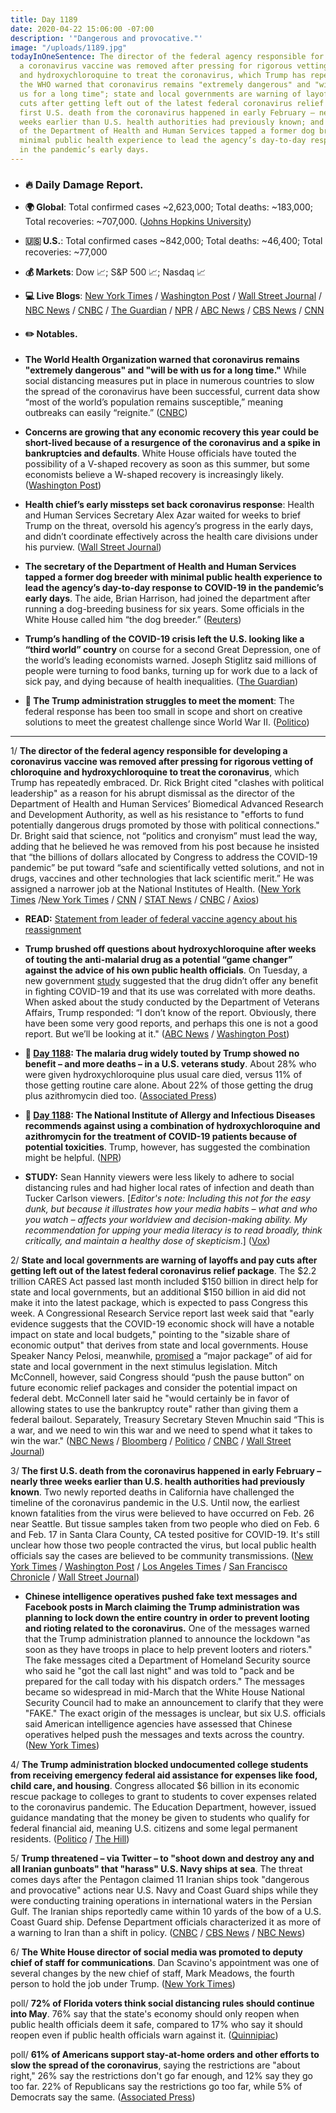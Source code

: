 ```yaml
---
title: Day 1189
date: 2020-04-22 15:06:00 -07:00
description: '"Dangerous and provocative."'
image: "/uploads/1189.jpg"
todayInOneSentence: The director of the federal agency responsible for developing
  a coronavirus vaccine was removed after pressing for rigorous vetting of chloroquine
  and hydroxychloroquine to treat the coronavirus, which Trump has repeatedly embraced;
  the WHO warned that coronavirus remains "extremely dangerous" and "will be with
  us for a long time"; state and local governments are warning of layoffs and pay
  cuts after getting left out of the latest federal coronavirus relief package; The
  first U.S. death from the coronavirus happened in early February – nearly three
  weeks earlier than U.S. health authorities had previously known; and the secretary
  of the Department of Health and Human Services tapped a former dog breeder with
  minimal public health experience to lead the agency’s day-to-day response to COVID-19
  in the pandemic’s early days.
---
```


* ### 🔥 Daily Damage Report.

* **🌍 Global**: Total confirmed cases \~2,623,000; Total deaths: \~183,000; Total recoveries: \~707,000. ([Johns Hopkins University](https://coronavirus.jhu.edu/map.html))

* **🇺🇸 U.S.**: Total confirmed cases \~842,000; Total deaths: \~46,400; Total recoveries: \~77,000

* **💰 Markets**: Dow 📈; S&P 500 📈; Nasdaq 📈

* **💻 Live Blogs**: [New York Times](https://www.nytimes.com/2020/04/22/us/coronavirus-live-coverage.html) / [Washington Post](https://www.washingtonpost.com/world/2020/04/22/coronavirus-latest-news/) / [Wall Street Journal](https://www.wsj.com/articles/coronavirus-deaths-in-u-s-nursing-long-term-care-facilities-top-10-000-11587586237?mod=breakingnews) / [NBC News](https://www.nbcnews.com/health/health-news/live-blog/2020-04-22-coronavirus-news-n1189306) / [CNBC](https://www.cnbc.com/2020/04/22/coronavirus-latest-updates.html) / [The Guardian](https://www.theguardian.com/world/live/2020/apr/22/coronavirus-us-live-first-deaths-weeks-earlier-trump-cuomo-latest-news-updates) / [NPR](https://www.npr.org/sections/coronavirus-live-updates) / [ABC News](https://abcnews.go.com/Politics/coronavirus-government-response-updates-pelosi-insist-truth-trump/story?id=70284957&cid=clicksource_4380645_2_heads_hero_live_hero_hed) / [CBS News](https://www.cbsnews.com/live-updates/coronavirus-update-covid-19-2020-04-22/) / [CNN](https://www.cnn.com/us/live-news/us-coronavirus-update-04-22-20/h_a715c772fe1de072848b5039755fca07)

* #### ✏️ Notables.

* **The World Health Organization warned that coronavirus remains "extremely dangerous" and "will be with us for a long time."** While social distancing measures put in place in numerous countries to slow the spread of the coronavirus have been successful, current data show “most of the world’s population remains susceptible,” meaning outbreaks can easily “reignite.” ([CNBC](https://www.cnbc.com/2020/04/22/world-health-organzation-warns-coronavirus-will-be-with-us-for-a-long-time.html))

* **Concerns are growing that any economic recovery this year could be short-lived because of a resurgence of the coronavirus and a spike in bankruptcies and defaults**. White House officials have touted the possibility of a V-shaped recovery as soon as this summer, but some economists believe a W-shaped recovery is increasingly likely. ([Washington Post](https://www.washingtonpost.com/business/2020/04/22/theres-growing-possibility-w-shaped-economic-recovery-its-scary/))

* **Health chief’s early missteps set back coronavirus response**: Health and Human Services Secretary Alex Azar waited for weeks to brief Trump on the threat, oversold his agency’s progress in the early days, and didn’t coordinate effectively across the health care divisions under his purview. ([Wall Street Journal](https://www.wsj.com/articles/health-chiefs-early-missteps-set-back-coronavirus-response-11587570514))

* **The secretary of the Department of Health and Human Services tapped a former dog breeder with minimal public health experience to lead the agency’s day-to-day response to COVID-19 in the pandemic’s early days**. The aide, Brian Harrison, had joined the department after running a dog-breeding business for six years. Some officials in the White House called him “the dog breeder.” ([Reuters](https://www.reuters.com/article/us-health-coronavirus-usa-hhschief-speci-idUSKCN2243CE))

* **Trump’s handling of the COVID-19 crisis left the U.S. looking like a “third world” country** on course for a second Great Depression, one of the world’s leading economists warned. Joseph Stiglitz said millions of people were turning to food banks, turning up for work due to a lack of sick pay, and dying because of health inequalities. ([The Guardian](https://www.theguardian.com/business/2020/apr/22/top-economist-us-coronavirus-response-like-third-world-country-joseph-stiglitz-donald-trump))

* **👑 The Trump administration struggles to meet the moment**: The federal response has been too small in scope and short on creative solutions to meet the greatest challenge since World War II. ([Politico](https://www.politico.com/news/2020/04/21/government-response-coronavirus-199992))

---

1/ **The director of the federal agency responsible for developing a coronavirus vaccine was removed after pressing for rigorous vetting of chloroquine and hydroxychloroquine to treat the coronavirus**, which Trump has repeatedly embraced.  Dr. Rick Bright cited "clashes with political leadership" as a reason for his abrupt dismissal as the director of the Department of Health and Human Services’ Biomedical Advanced Research and Development Authority, as well as his resistance to "efforts to fund potentially dangerous drugs promoted by those with political connections." Dr. Bright said that science, not “politics and cronyism” must lead the way, adding that he believed he was removed from his post because he insisted that “the billions of dollars allocated by Congress to address the COVID-19 pandemic” be put toward “safe and scientifically vetted solutions, and not in drugs, vaccines and other technologies that lack scientific merit.” He was assigned a narrower job at the National Institutes of Health. ([New York Times](https://www.nytimes.com/2020/04/22/us/coronavirus-live-coverage.html#link-652aa9c3) /[New York Times](https://www.nytimes.com/2020/04/22/us/politics/rick-bright-trump-hydroxychloroquine.html) / [CNN](https://www.cnn.com/2020/04/22/politics/rick-bright-barda-trump-coronavirus/index.html) / [STAT News](https://www.statnews.com/2020/04/21/rick-bright-out-at-barda/) / [CNBC](https://www.cnbc.com/2020/04/22/coronavirus-treatment-vaccine-doctor-says-worry-about-trump-idea-led-to-ouster.html) / [Axios](https://www.axios.com/hydroxychloroquine-coronavirus-vaccine-doctor-02f1430c-6c44-43fc-abab-56f2716c6d5a.html?stream=politics))

* **READ:** [Statement from leader of federal vaccine agency about his reassignment](https://www.cnn.com/2020/04/22/politics/read-whistleblower-vaccine-development/index.html)

* **Trump brushed off questions about hydroxychloroquine after weeks of touting the anti-malarial drug as a potential “game changer” against the advice of his own public health officials**. On Tuesday, a new government [study](https://www.washingtonpost.com/business/2020/04/21/anti-malarial-drug-trump-touted-is-linked-higher-rates-death-va-coronavirus-patients-study-says/?tid=lk_inline_manual_6&itid=lk_inline_manual_6) suggested that the drug didn’t offer any benefit in fighting COVID-19 and that its use was correlated with more deaths. When asked about the study conducted by the Department of Veterans Affairs, Trump responded: “I don’t know of the report. Obviously, there have been some very good reports, and perhaps this one is not a good report. But we’ll be looking at it." ([ABC News](https://abcnews.go.com/Politics/trump-brushes-off-questions-drug-hes-touted-performs/story?id=70285600&cid=clicksource_4380645_2_heads_hero_live_headlines_hed) / [Washington Post](https://www.washingtonpost.com/politics/2020/04/22/trump-fox-news-suggest-caution-hydroxychloroquine-studies-after-one-undercuts-their-case/))

* **📌 [Day 1188](https://whatthefuckjusthappenedtoday.com/2020/04/21/day-1188/#%E2%9C%8F%EF%B8%8F-the-malaria-drug-widely-touted-by): The malaria drug widely touted by Trump showed no benefit – and more deaths – in a U.S. veterans study**. About 28% who were given hydroxychloroquine plus usual care died, versus 11% of those getting routine care alone. About 22% of those getting the drug plus azithromycin died too. ([Associated Press](https://apnews.com/a5077c7227b8eb8b0dc23423c0bbe2b2))

* **📌 [Day 1188](https://whatthefuckjusthappenedtoday.com/2020/04/21/day-1188/#%E2%9C%8F%EF%B8%8F-the-national-institute-of-allergy): The National Institute of Allergy and Infectious Diseases recommends against using a combination of hydroxychloroquine and azithromycin for the treatment of COVID-19 patients because of potential toxicities**. Trump, however, has suggested the combination might be helpful. ([NPR](https://www.npr.org/sections/coronavirus-live-updates/2020/04/21/840341224/nih-panel-recommends-against-drug-combination-trump-has-promoted-for-covid-19))

* **STUDY:** Sean Hannity viewers were less likely to adhere to social distancing rules and had higher local rates of infection and death than Tucker Carlson viewers. \[*Editor's note: Including this not for the easy dunk, but because it illustrates how your media habits – what and who you watch – affects your worldview and decision-making ability. My recommendation for upping your media literacy is to read broadly, think critically, and maintain a healthy dose of skepticism*.\] ([Vox](https://www.vox.com/policy-and-politics/2020/4/22/21229360/coronavirus-covid-19-fox-news-sean-hannity-misinformation-death))

2/ **State and local governments are warning of layoffs and pay cuts after getting left out of the latest federal coronavirus relief package**. The $2.2 trillion CARES Act passed last month included $150 billion in direct help for state and local governments, but an additional $150 billion in aid did not make it into the latest package, which is expected to pass Congress this week. A Congressional Research Service report last week said that "early evidence suggests that the COVID-19 economic shock will have a notable impact on state and local budgets," pointing to the "sizable share of economic output" that derives from state and local governments. House Speaker Nancy Pelosi, meanwhile, [promised](https://www.bloomberg.com/news/articles/2020-04-22/pelosi-says-next-relief-bill-to-have-major-state-aid-package?srnd=premium&sref=MIBMEEoj) a “major package” of aid for state and local government in the next stimulus legislation. Mitch McConnell, however, said Congress should “push the pause button” on future economic relief packages and consider the potential impact on federal debt. McConnell later said he "would certainly be in favor of allowing states to use the bankruptcy route" rather than giving them a federal bailout. Separately, Treasury Secretary Steven Mnuchin said “This is a war, and we need to win this war and we need to spend what it takes to win the war." ([NBC News](https://www.nbcnews.com/politics/donald-trump/financial-doomsday-state-local-governments-face-layoffs-service-cuts-projects-n1188246) / [Bloomberg](https://www.bloomberg.com/news/articles/2020-04-22/mcconnell-says-he-favors-allowing-states-to-declare-bankruptcy?srnd=premium&sref=MIBMEEoj) / [Politico](https://www.politico.com/news/2020/04/21/mcconnell-slams-brakes-coronavirus-aid-199890) / [CNBC](https://www.cnbc.com/2020/04/22/coronavirus-relief-bill-layoffs-coming-to-state-local-governments.html) / [Wall Street Journal](https://www.wsj.com/articles/mnuchin-says-we-need-to-spend-what-it-takes-to-overcome-coronavirus-crisis-11587565557))

3/ **The first U.S. death from the coronavirus happened in early February – nearly three weeks earlier than U.S. health authorities had previously known**. Two newly reported deaths in California have challenged the timeline of the coronavirus pandemic in the U.S. Until now, the earliest known fatalities from the virus were believed to have occurred on Feb. 26 near Seattle. But tissue samples taken from two people who died on Feb. 6 and Feb. 17 in Santa Clara County, CA tested positive for COVID-19. It's still unclear how those two people contracted the virus, but local public health officials say the cases are believed to be community transmissions. ([New York Times](https://www.nytimes.com/2020/04/22/us/coronavirus-first-united-states-death.html) / [Washington Post](https://www.washingtonpost.com/nation/2020/04/22/death-coronavirus-first-california/) / [Los Angeles Times](https://www.latimes.com/california/story/2020-04-21/autopsies-reveal-first-confirmed-u-s-coronavirus-deaths-occurred-in-bay-area-in-early-february) / [San Francisco Chronicle](https://www.sfchronicle.com/health/article/First-known-U-S-coronavirus-death-occurred-on-15217316.php) / [Wall Street Journal](https://www.wsj.com/articles/coronavirus-latest-news-04-22-2020-11587548515?mod=hp_lead_pos1))

* **Chinese intelligence operatives pushed fake text messages and Facebook posts in March claiming the Trump administration was planning to lock down the entire country in order to prevent looting and rioting related to the coronavirus.** One of the messages warned that the Trump administration planned to announce the lockdown "as soon as they have troops in place to help prevent looters and rioters." The fake messages cited a Department of Homeland Security source who said he "got the call last night" and was told to "pack and be prepared for the call today with his dispatch orders." The messages became so widespread in mid-March that the White House National Security Council had to make an announcement to clarify that they were "FAKE." The exact origin of the messages is unclear, but six U.S. officials said American intelligence agencies have assessed that Chinese operatives helped push the messages and texts across the country. ([New York Times](https://www.nytimes.com/2020/04/22/us/politics/coronavirus-china-disinformation.html))

4/ **The Trump administration blocked undocumented college students from receiving emergency federal aid assistance for expenses like food, child care, and housing**. Congress allocated $6 billion in its economic rescue package to colleges to grant to students to cover expenses related to the coronavirus pandemic. The Education Department, however, issued guidance mandating that the money be given to students who qualify for federal financial aid, meaning U.S. citizens and some legal permanent residents. ([Politico](https://www.politico.com/news/2020/04/21/betsy-devos-undocumented-college-students-aid-199465) / [The Hill](https://thehill.com/homenews/administration/494023-devos-rule-blocks-undocumented-college-students-from-receiving))

5/ **Trump threatened – via Twitter – to "shoot down and destroy any and all Iranian gunboats" that "harass" U.S. Navy ships at sea**. The threat comes days after the Pentagon claimed 11 Iranian ships took "dangerous and provocative" actions near U.S. Navy and Coast Guard ships while they were conducting training operations in international waters in the Persian Gulf. The Iranian ships reportedly came within 10 yards of the bow of a U.S. Coast Guard ship. Defense Department officials characterized it as more of a warning to Iran than a shift in policy. ([CNBC](https://www.cnbc.com/2020/04/22/trump-says-us-will-destroy-iranian-gunboats-that-harass-american-ships.html) / [CBS News](https://www.cbsnews.com/news/trump-iran-tweet-us-navy-shoot-down-destroy-gunboats/) / [NBC News](https://www.nbcnews.com/news/military/trump-tweets-order-destroy-iranian-boats-pentagon-calls-it-warning-n1189876))

6/ **The White House director of social media was promoted to deputy chief of staff for communications**. Dan Scavino's appointment was one of several changes by the new chief of staff, Mark Meadows, the fourth person to hold the job under Trump. ([New York Times](https://www.nytimes.com/2020/04/21/us/politics/dan-scavino-promotion.html))

poll/ **72% of Florida voters think social distancing rules should continue into May**. 76% say that the state's economy should only reopen when public health officials deem it safe, compared to 17% who say it should reopen even if public health officials warn against it. ([Quinnipiac](https://poll.qu.edu/florida/release-detail?ReleaseID=3659))

poll/ **61% of Americans support stay-at-home orders and other efforts to slow the spread of the coronavirus**, saying the restrictions are "about right," 26% say the restrictions don't go far enough, and 12% say they go too far. 22% of Republicans say the restrictions go too far, while 5% of Democrats say the same. ([Associated Press](https://apnews.com/9ed271ca13012d3b77a2b631c1979ce1))
